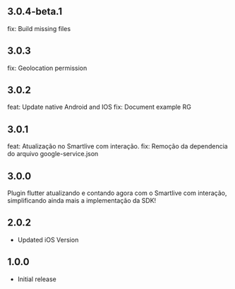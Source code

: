 ## 3.0.4-beta.1
fix: Build missing files
## 3.0.3
fix: Geolocation permission
## 3.0.2
feat: Update native Android and IOS
fix: Document example RG
## 3.0.1
feat: Atualização no Smartlive com interação.
fix: Remoção da dependencia do arquivo google-service.json
## 3.0.0
Plugin flutter atualizando e contando agora com o Smartlive com interação, simplificando ainda mais a implementação da SDK!
## 2.0.2
* Updated iOS Version
## 1.0.0
* Initial release
